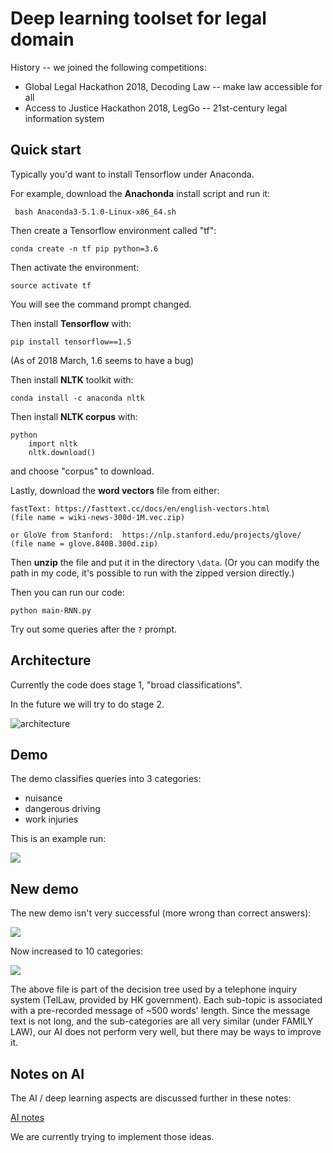Deep learning toolset for legal domain
======================================

History -- we joined the following competitions:

* Global Legal Hackathon 2018, Decoding Law -- make law accessible for all
* Access to Justice Hackathon 2018, LegGo -- 21st-century legal information system

Quick start
-----------

Typically you'd want to install Tensorflow under Anaconda.

For example, download the **Anachonda** install script and run it:

     bash Anaconda3-5.1.0-Linux-x86_64.sh

Then create a Tensorflow environment called "tf":

    conda create -n tf pip python=3.6

Then activate the environment:

    source activate tf

You will see the command prompt changed.

Then install **Tensorflow** with:

    pip install tensorflow==1.5

(As of 2018 March, 1.6 seems to have a bug)

Then install **NLTK** toolkit with:

    conda install -c anaconda nltk

Then install **NLTK corpus** with:

    python
        import nltk
        nltk.download()

and choose "corpus" to download.

Lastly, download the **word vectors** file from either:

    fastText: https://fasttext.cc/docs/en/english-vectors.html
    (file name = wiki-news-300d-1M.vec.zip)

    or GloVe from Stanford:  https://nlp.stanford.edu/projects/glove/
    (file name = glove.840B.300d.zip)

Then **unzip** the file and put it in the directory ``\data``.  (Or you can modify the path in my code, it's possible to run with the zipped version directly.)

Then you can run our code:

    python main-RNN.py

Try out some queries after the ``?`` prompt.

Architecture
------------

Currently the code does stage 1, "broad classifications".

In the future we will try to do stage 2.

![architecture](docs/RNN-2-stage-classification.png)


Demo
----

The demo classifies queries into 3 categories:

* nuisance
* dangerous driving
* work injuries

This is an example run:

![](docs/demo.png)

New demo
--------

The new demo isn't very successful (more wrong than correct answers):

![](docs/new-demo.png)

Now increased to 10 categories:

![](docs/family-law-10-sub-categories.png)

The above file is part of the decision tree used by a telephone inquiry system (TelLaw, provided by HK government).  Each sub-topic is associated with a pre-recorded message of ~500 words' length.  Since the message text is not long, and the sub-categories are all very similar (under FAMILY LAW), our AI does not perform very well, but there may be ways to improve it.

Notes on AI
-----------

The AI / deep learning aspects are discussed further in these notes:

[AI notes](https://docs.google.com/document/d/1CAl9KIEu7lMoS-bMONlDUtTW_LNE6sV5A40SRQX2wFQ/edit#heading=h.5dd6iulq0zwy)

We are currently trying to implement those ideas.
